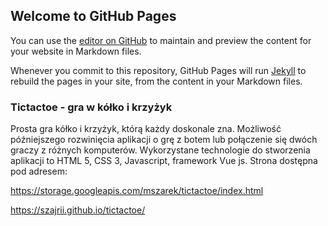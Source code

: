 ## Welcome to GitHub Pages

You can use the [editor on GitHub](https://github.com/Szajrii/tictactoe/edit/master/README.md) to maintain and preview the content for your website in Markdown files.

Whenever you commit to this repository, GitHub Pages will run [Jekyll](https://jekyllrb.com/) to rebuild the pages in your site, from the content in your Markdown files.

### Tictactoe - gra w kółko i krzyżyk

Prosta gra kółko i krzyżyk, którą każdy doskonale zna. Możliwość późniejszego rozwinięcia aplikacji o grę z botem lub połączenie się dwóch graczy z różnych komputerów. Wykorzystane technologie do stworzenia aplikacji to HTML 5, CSS 3, Javascript, framework Vue js.
Strona dostępna pod adresem: 

https://storage.googleapis.com/mszarek/tictactoe/index.html

https://szajrii.github.io/tictactoe/


